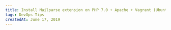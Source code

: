 ```yaml
---
title: Install Mailparse extension on PHP 7.0 + Apache + Vagrant (Ubuntu)
tags: DevOps Tips
createdAt: June 17, 2019
---
```

